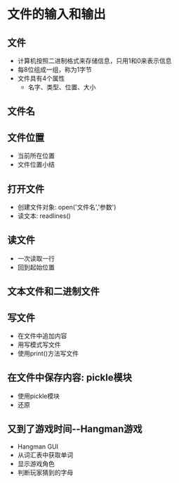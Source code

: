 # 文件的输入和输出
## 文件
- 计算机按照二进制格式来存储信息，只用1和0来表示信息
- 每8位组成一组，称为1字节
- 文件具有4个属性
    - 名字、类型、位置、大小
## 文件名
## 文件位置
- 当前所在位置
- 文件位置小结
## 打开文件
- 创建文件对象: open('文件名','参数')
- 读文本: readlines()
## 读文件
- 一次读取一行
- 回到起始位置
## 文本文件和二进制文件
## 写文件
- 在文件中追加内容
- 用写模式写文件
- 使用print()方法写文件
## 在文件中保存内容: pickle模块
- 使用pickle模块
- 还原
## 又到了游戏时间--Hangman游戏
- Hangman GUI
- 从词汇表中获取单词
- 显示游戏角色
- 判断玩家猜到的字母